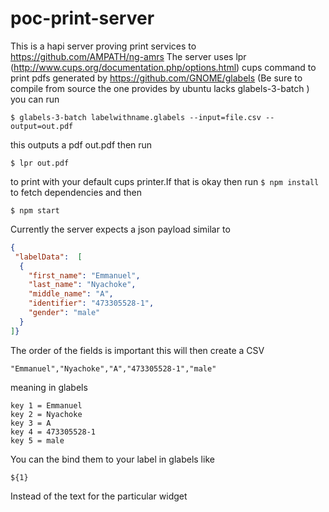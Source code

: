 # poc-print-server
This is a hapi server proving print services to https://github.com/AMPATH/ng-amrs
The server uses lpr (http://www.cups.org/documentation.php/options.html) cups command to print pdfs generated by https://github.com/GNOME/glabels (Be sure to compile from source the one provides by ubuntu lacks glabels-3-batch )
you can run 

```$ glabels-3-batch labelwithname.glabels --input=file.csv --output=out.pdf ```

this outputs a pdf out.pdf
then run 

```$ lpr out.pdf ```

to print with your default cups printer.If that is okay then run 
```$ npm install ``` to fetch dependencies and then

```$ npm start ```

Currently the server expects a json payload similar to 

```json
{
 "labelData":  [
  {
    "first_name": "Emmanuel",
    "last_name": "Nyachoke",
    "middle_name": "A",
    "identifier": "473305528-1",
    "gender": "male"
  }
]}

```
The order of the fields is important this will then create a CSV 

```
"Emmanuel","Nyachoke","A","473305528-1","male"
```
meaning in glabels

```
key 1 = Emmanuel
key 2 = Nyachoke
key 3 = A
key 4 = 473305528-1
key 5 = male
```
You can the bind them to your label in glabels like 
```
${1}
``` 
Instead of  the text for the particular widget

